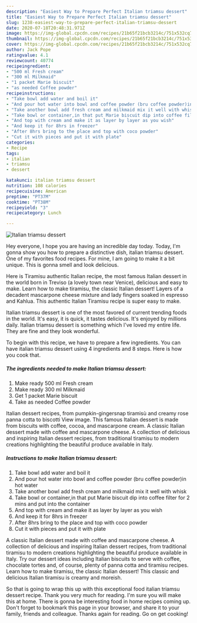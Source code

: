 ```yaml
---
description: "Easiest Way to Prepare Perfect Italian triamsu dessert"
title: "Easiest Way to Prepare Perfect Italian triamsu dessert"
slug: 1238-easiest-way-to-prepare-perfect-italian-triamsu-dessert
date: 2020-07-18T20:48:31.971Z
image: https://img-global.cpcdn.com/recipes/21b65f21bcb3214c/751x532cq70/italian-triamsu-dessert-recipe-main-photo.jpg
thumbnail: https://img-global.cpcdn.com/recipes/21b65f21bcb3214c/751x532cq70/italian-triamsu-dessert-recipe-main-photo.jpg
cover: https://img-global.cpcdn.com/recipes/21b65f21bcb3214c/751x532cq70/italian-triamsu-dessert-recipe-main-photo.jpg
author: Jack Pope
ratingvalue: 4.1
reviewcount: 40774
recipeingredient:
- "500 ml Fresh cream"
- "300 ml Milkmaid"
- "1 packet Marie biscuit"
- "as needed Coffee powder"
recipeinstructions:
- "Take bowl add water and boil it"
- "And pour hot water into bowl and coffee powder (bru coffee powder)in hot water"
- "Take another bowl add fresh cream and milkmaid mix it well with whisk"
- "Take bowl or container,in that put Marie biscuit dip into coffee filter for 2 mins and put into the container"
- "And top with cream and make it as layer by layer as you wish"
- "And keep it for 8hrs in freezer"
- "After 8hrs bring to the place and top with coco powder"
- "Cut it with pieces and put it with plate"
categories:
- Recipe
tags:
- italian
- triamsu
- dessert

katakunci: italian triamsu dessert 
nutrition: 108 calories
recipecuisine: American
preptime: "PT37M"
cooktime: "PT38M"
recipeyield: "3"
recipecategory: Lunch

---
```



![Italian triamsu dessert](https://img-global.cpcdn.com/recipes/21b65f21bcb3214c/751x532cq70/italian-triamsu-dessert-recipe-main-photo.jpg)

Hey everyone, I hope you are having an incredible day today. Today, I'm gonna show you how to prepare a distinctive dish, italian triamsu dessert. One of my favorites food recipes. For mine, I am going to make it a bit unique. This is gonna smell and look delicious.

Here is Tiramisu authentic Italian recipe, the most famous Italian dessert in the world born in Treviso (a lovely town near Venice), delicious and easy to make. Learn how to make tiramisu, the classic Italian dessert! Layers of a decadent mascarpone cheese mixture and lady fingers soaked in espresso and Kahlua. This authentic Italian Tiramisu recipe is super easy to make.

Italian triamsu dessert is one of the most favored of current trending foods in the world. It's easy, it is quick, it tastes delicious. It's enjoyed by millions daily. Italian triamsu dessert is something which I've loved my entire life. They are fine and they look wonderful.


To begin with this recipe, we have to prepare a few ingredients. You can have italian triamsu dessert using 4 ingredients and 8 steps. Here is how you cook that.

<!--inarticleads1-->

##### The ingredients needed to make Italian triamsu dessert:

1. Make ready 500 ml Fresh cream
1. Make ready 300 ml Milkmaid
1. Get 1 packet Marie biscuit
1. Take as needed Coffee powder


Italian dessert recipes, from pumpkin-gingersnap tiramisù and creamy rose panna cotta to biscotti View image. This famous Italian dessert is made from biscuits with coffee, cocoa, and mascarpone cream. A classic Italian dessert made with coffee and mascarpone cheese. A collection of delicious and inspiring Italian dessert recipes, from traditional tiramisu to modern creations highlighting the beautiful produce available in Italy. 

<!--inarticleads2-->

##### Instructions to make Italian triamsu dessert:

1. Take bowl add water and boil it
1. And pour hot water into bowl and coffee powder (bru coffee powder)in hot water
1. Take another bowl add fresh cream and milkmaid mix it well with whisk
1. Take bowl or container,in that put Marie biscuit dip into coffee filter for 2 mins and put into the container
1. And top with cream and make it as layer by layer as you wish
1. And keep it for 8hrs in freezer
1. After 8hrs bring to the place and top with coco powder
1. Cut it with pieces and put it with plate


A classic Italian dessert made with coffee and mascarpone cheese. A collection of delicious and inspiring Italian dessert recipes, from traditional tiramisu to modern creations highlighting the beautiful produce available in Italy. Try our dessert ideas including Italian biscuits to serve with coffee, chocolate tortes and, of course, plenty of panna cotta and tiramisu recipes. Learn how to make tiramisu, the classic Italian dessert! This classic and delicious Italian tiramisu is creamy and moreish. 

So that is going to wrap this up with this exceptional food italian triamsu dessert recipe. Thank you very much for reading. I'm sure you will make this at home. There is gonna be interesting food in home recipes coming up. Don't forget to bookmark this page in your browser, and share it to your family, friends and colleague. Thanks again for reading. Go on get cooking!
